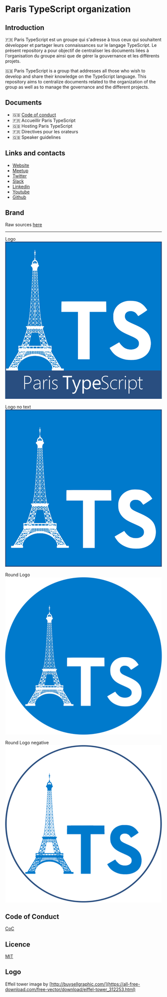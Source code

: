 # Paris TypeScript organization

## Introduction
🇫🇷
Paris TypeScript est un groupe qui s'adresse à tous ceux qui souhaitent développer et partager leurs connaissances sur le langage TypeScript. Le présent repository a pour objectif de centraliser les documents liées à l'organisation du groupe ainsi que de gérer la gouvernance et les différents projets.

🇬🇧
Paris TypeScript is a group that addresses all those who wish to develop and share their knowledge on the TypeScript language. This repository aims to centralize documents related to the organization of the group as well as to manage the governance and the different projects.

## Documents
- 🇬🇧 [Code of conduct](https://github.com/ParisTypeScript/organization/blob/main/docs/CODE_OF_CONDUCT.md)
- 🇫🇷 Accueillir Paris TypeScript
- 🇬🇧 Hosting Paris TypeScript
- 🇫🇷 Directives pour les orateurs
- 🇬🇧 Speaker guidelines

## Links and contacts
- [Website](https://typescript.paris)
- [Meetup](https://www.meetup.com/Paris-Typescript/)
- [Twitter](https://twitter.com/ParisTypeScript)
- [Slack](https://slackin.typescript-paris.now.sh/)
- [Linkedin](https://www.linkedin.com/company/paris-typescript/)
- [Youtube](https://www.youtube.com/channel/UCoV7eLpMyIW1FSXwjk3nqIQ)
- [Github](https://github.com/ParisTypeScript)

## Brand

Raw sources [here](img/)

<hr>

Logo
![logo](img/logo.png)

Logo no text
![logo](img/logo-no-text.png)

Round Logo
![round-logo](img/logo-round.png)

Round Logo negative
![round-logo-negative](img/logo-round-negative.png)

## Code of Conduct

[CoC](CODE_OF_CONDUCT.md)

## Licence

[MIT](LICENCE)

## Logo

Effeil tower image by [http://buysellgraphic.com/](https://all-free-download.com/free-vector/download/eiffel-tower_312253.html)
